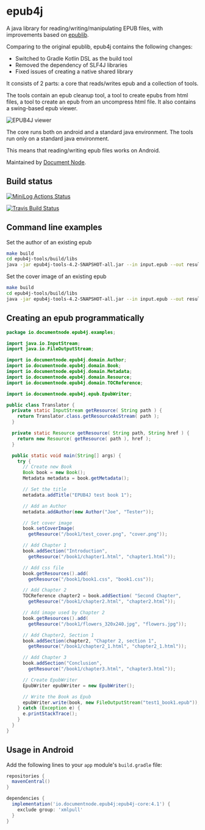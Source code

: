 ﻿# epub4j

A java library for reading/writing/manipulating EPUB files, with improvements based on [epublib](https://github.com/psiegman/epublib).

Comparing to the original epublib, epub4j contains the following changes:
* Switched to Gradle Kotlin DSL as the build tool
* Removed the dependency of SLF4J libraries
* Fixed issues of creating a native shared library

It consists of 2 parts: a core that reads/writes epub and a collection of tools.

The tools contain an epub cleanup tool, a tool to create epubs from html files, a tool to create an epub from an uncompress html file. It also contains a swing-based epub viewer.

![EPUB4J viewer](doc/Alice%E2%80%99s-Adventures-in-Wonderland_2011-01-30_18-17-30.png)

The core runs both on android and a standard java environment. The tools run only on a standard java environment.

This means that reading/writing epub files works on Android.

Maintained by [Document Node](https://documentnode.io).

## Build status

[![MiniLog Actions Status](https://github.com/documentnode/epub4j/workflows/Java%20CI%20with%20Gradle/badge.svg)](https://github.com/documentnode/epub4j/actions)

[![Travis Build Status](https://travis-ci.org/documentnode/epub4j.svg?branch=main)](https://travis-ci.org/documentnode/epub4j)

## Command line examples

Set the author of an existing epub

```bash
make build
cd epub4j-tools/build/libs
java -jar epub4j-tools-4.2-SNAPSHOT-all.jar --in input.epub --out result.epub --author Tester,Joe
```

Set the cover image of an existing epub

```bash
make build
cd epub4j-tools/build/libs
java -jar epub4j-tools-4.2-SNAPSHOT-all.jar --in input.epub --out result.epub --cover-image my_cover.jpg
```

## Creating an epub programmatically

```java
package io.documentnode.epub4j.examples;

import java.io.InputStream;
import java.io.FileOutputStream;

import io.documentnode.epub4j.domain.Author;
import io.documentnode.epub4j.domain.Book;
import io.documentnode.epub4j.domain.Metadata;
import io.documentnode.epub4j.domain.Resource;
import io.documentnode.epub4j.domain.TOCReference;

import io.documentnode.epub4j.epub.EpubWriter;

public class Translator {
  private static InputStream getResource( String path ) {
    return Translator.class.getResourceAsStream( path );
  }

  private static Resource getResource( String path, String href ) {
    return new Resource( getResource( path ), href );
  }

  public static void main(String[] args) {
    try {
      // Create new Book
      Book book = new Book();
      Metadata metadata = book.getMetadata();

      // Set the title
      metadata.addTitle("EPUB4J test book 1");

      // Add an Author
      metadata.addAuthor(new Author("Joe", "Tester"));

      // Set cover image
      book.setCoverImage(
        getResource("/book1/test_cover.png", "cover.png"));

      // Add Chapter 1
      book.addSection("Introduction",
        getResource("/book1/chapter1.html", "chapter1.html"));

      // Add css file
      book.getResources().add(
        getResource("/book1/book1.css", "book1.css"));

      // Add Chapter 2
      TOCReference chapter2 = book.addSection( "Second Chapter",
        getResource("/book1/chapter2.html", "chapter2.html"));

      // Add image used by Chapter 2
      book.getResources().add(
        getResource("/book1/flowers_320x240.jpg", "flowers.jpg"));

      // Add Chapter2, Section 1
      book.addSection(chapter2, "Chapter 2, section 1",
        getResource("/book1/chapter2_1.html", "chapter2_1.html"));

      // Add Chapter 3
      book.addSection("Conclusion",
        getResource("/book1/chapter3.html", "chapter3.html"));

      // Create EpubWriter
      EpubWriter epubWriter = new EpubWriter();

      // Write the Book as Epub
      epubWriter.write(book, new FileOutputStream("test1_book1.epub"));
    } catch (Exception e) {
      e.printStackTrace();
    }
  }
}
```

## Usage in Android

Add the following lines to your `app` module's `build.gradle` file:

```groovy
repositories {
  mavenCentral()
}

dependencies {
  implementation('io.documentnode.epub4j:epub4j-core:4.1') {
    exclude group: 'xmlpull'
  }
}
```

